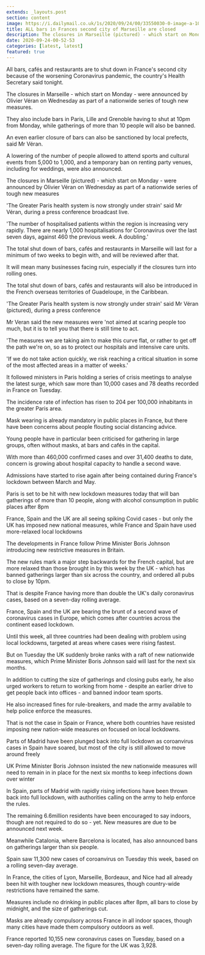 ```yaml
---
extends: _layouts.post
section: content
image: https://i.dailymail.co.uk/1s/2020/09/24/00/33550030-0-image-a-105_1600904743414.jpg 
title: ALL bars in Frances second city of Marseille are closed 
description: The closures in Marseille (pictured) - which start on Monday - were announced by Olivier Véran on Wednesday as part of a nationwide series of tough new measures. 
date: 2020-09-24-00-52-53 
categories: [latest, latest] 
featured: true 
--- 
```

All bars, cafés and restaurants are to shut down in France's second city because of the worsening Coronavirus pandemic, the country's Health Secretary said tonight.

The closures in Marseille - which start on Monday - were announced by Olivier Véran on Wednesday as part of a nationwide series of tough new measures.

They also include bars in Paris, Lille and Grenoble having to shut at 10pm from Monday, while gatherings of more than 10 people will also be banned.

An even earlier closure of bars can also be sanctioned by local prefects, said Mr Véran.

A lowering of the number of people allowed to attend sports and cultural events from 5,000 to 1,000, and a temporary ban on renting party venues, including for weddings, were also announced.

The closures in Marseille (pictured) - which start on Monday - were announced by Olivier Véran on Wednesday as part of a nationwide series of tough new measures

'The Greater Paris health system is now strongly under strain' said Mr Véran, during a press conference broadcast live.

'The number of hospitalised patients within the region is increasing very rapidly. There are nearly 1,000 hospitalisations for Coronavirus over the last seven days, against 460 the previous week. A doubling.'

The total shut down of bars, cafés and restaurants in Marseille will last for a minimum of two weeks to begin with, and will be reviewed after that.

It will mean many businesses facing ruin, especially if the closures turn into rolling ones.

The total shut down of bars, cafés and restaurants will also be introduced in the French overseas territories of Guadeloupe, in the Caribbean.

'The Greater Paris health system is now strongly under strain' said Mr Véran (pictured), during a press conference

Mr Veran said the new measures were 'not aimed at scaring people too much, but it is to tell you that there is still time to act.

'The measures we are taking aim to make this curve flat, or rather to get off the path we're on, so as to protect our hospitals and intensive care units.

'If we do not take action quickly, we risk reaching a critical situation in some of the most affected areas in a matter of weeks.'

It followed ministers in Paris holding a series of crisis meetings to analyse the latest surge, which saw more than 10,000 cases and 78 deaths recorded in France on Tuesday.

The incidence rate of infection has risen to 204 per 100,000 inhabitants in the greater Paris area.

Mask wearing is already mandatory in public places in France, but there have been concerns about people flouting social distancing advice.

Young people have in particular been criticised for gathering in large groups, often without masks, at bars and cafés in the capital.

With more than 460,000 confirmed cases and over 31,400 deaths to date, concern is growing about hospital capacity to handle a second wave.

Admissions have started to rise again after being contained during France's lockdown between March and May.

Paris is set to be hit with new lockdown measures today that will ban gatherings of more than 10 people, along with alcohol consumption in public places after 8pm

France, Spain and the UK are all seeing spiking Covid cases - but only the UK has imposed new national measures, while France and Spain have used more-relaxed local lockdowns

The developments in France follow Prime Minister Boris Johnson introducing new restrictive measures in Britain.

The new rules mark a major step backwards for the French capital, but are more relaxed than those brought in by this week by the UK - which has banned gatherings larger than six across the country, and ordered all pubs to close by 10pm.

That is despite France having more than double the UK's daily coronavirus cases, based on a seven-day rolling average.

France, Spain and the UK are bearing the brunt of a second wave of coronavirus cases in Europe, which comes after countries across the continent eased lockdown.

Until this week, all three countries had been dealing with problem using local lockdowns, targeted at areas where cases were rising fastest.

But on Tuesday the UK suddenly broke ranks with a raft of new nationwide measures, which Prime Minister Boris Johnson said will last for the next six months.

In addition to cutting the size of gatherings and closing pubs early, he also urged workers to return to working from home - despite an earlier drive to get people back into offices - and banned indoor team sports.

He also increased fines for rule-breakers, and made the army available to help police enforce the measures.

That is not the case in Spain or France, where both countries have resisted imposing new nation-wide measures on focused on local lockdowns.

Parts of Madrid have been plunged back into full lockdown as coroanvirus cases in Spain have soared, but most of the city is still allowed to move around freely

UK Prime Minister Boris Johnson insisted the new nationwide measures will need to remain in in place for the next six months to keep infections down over winter 

In Spain, parts of Madrid with rapidly rising infections have been thrown back into full lockdown, with authorities calling on the army to help enforce the rules.

The remaining 6.6million residents have been encouraged to say indoors, though are not required to do so - yet. New measures are due to be announced next week.

Meanwhile Catalonia, where Barcelona is located, has also announced bans on gatherings larger than six people.

Spain saw 11,300 new cases of coroanvirus on Tuesday this week, based on a rolling seven-day average. 

In France, the cities of Lyon, Marseille, Bordeaux, and Nice had all already been hit with tougher new lockdown measures, though country-wide restrictions have remained the same.

Measures include no drinking in public places after 8pm, all bars to close by midnight, and the size of gatherings cut.

Masks are already compulsory across France in all indoor spaces, though many cities have made them compulsory outdoors as well.

France reported 10,155 new coronavirus cases on Tuesday, based on a seven-day rolling average. The figure for the UK was 3,928.


